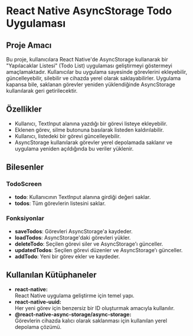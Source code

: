 # React Native AsyncStorage Todo Uygulaması

## Proje Amacı

Bu proje, kullanıcılara React Native'de AsyncStorage kullanarak bir "Yapılacaklar Listesi" (Todo List) uygulaması geliştirmeyi göstermeyi amaçlamaktadır. Kullanıcılar bu uygulama sayesinde görevlerini ekleyebilir, güncelleyebilir, silebilir ve cihazda yerel olarak saklayabilirler. Uygulama kapansa bile, saklanan görevler yeniden yüklendiğinde AsyncStorage kullanılarak geri getirilecektir.

## Özellikler

- Kullanıcı, TextInput alanına yazdığı bir görevi listeye ekleyebilir.
- Eklenen görev, silme butonuna basılarak listeden kaldırılabilir.
- Kullanıcı, listedeki bir görevi güncelleyebilir.
- AsyncStorage kullanılarak görevler yerel depolamada saklanır ve uygulama yeniden açıldığında bu veriler yüklenir.

## Bilesenler

### TodoScreen

- **todo**: Kullanıcının TextInput alanına girdiği değeri saklar.
- **todos**: Tüm görevlerin listesini saklar.

### Fonksiyonlar

- **saveTodos**: Görevleri AsyncStorage'a kaydeder.
- **loadTodos**: AsyncStorage'daki görevleri yükler.
- **deleteTodo**: Seçilen görevi siler ve AsyncStorage'ı günceller.
- **updatedTodos**: Seçilen görevi düzenler ve AsyncStorage'ı günceller.
- **addTodo**: Yeni bir görev ekler ve kaydeder.

## Kullanılan Kütüphaneler

- **react-native:**  
   React Native uygulama geliştirme için temel yapı.
- **react-native-uuid:**  
  Her yeni görev için benzersiz bir ID oluşturmak amacıyla kullanılır.
- **@react-native-async-storage/async-storage:**  
  Görevlerin cihazda kalıcı olarak saklanması için kullanılan yerel depolama çözümü.
